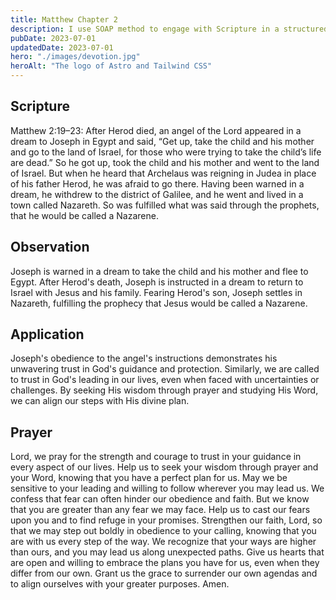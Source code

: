 ```yaml
---
title: Matthew Chapter 2
description: I use SOAP method to engage with Scripture in a structured and meaningful way, allowing it to guide my actions, and strengthen relationship with God.
pubDate: 2023-07-01
updatedDate: 2023-07-01
hero: "./images/devotion.jpg"
heroAlt: "The logo of Astro and Tailwind CSS"
---
```


## Scripture

  

Matthew 2:19–23: After Herod died, an angel of the Lord appeared in a dream to Joseph in Egypt and said, “Get up, take the child and his mother and go to the land of Israel, for those who were trying to take the child’s life are dead.” So he got up, took the child and his mother and went to the land of Israel. But when he heard that Archelaus was reigning in Judea in place of his father Herod, he was afraid to go there. Having been warned in a dream, he withdrew to the district of Galilee, and he went and lived in a town called Nazareth. So was fulfilled what was said through the prophets, that he would be called a Nazarene.
  

## Observation

Joseph is warned in a dream to take the child and his mother and flee to Egypt. After Herod's death, Joseph is instructed in a dream to return to Israel with Jesus and his family. Fearing Herod's son, Joseph settles in Nazareth, fulfilling the prophecy that Jesus would be called a Nazarene.

  

## Application

Joseph's obedience to the angel's instructions demonstrates his unwavering trust in God's guidance and protection. Similarly, we are called to trust in God's leading in our lives, even when faced with uncertainties or challenges. By seeking His wisdom through prayer and studying His Word, we can align our steps with His divine plan.



  

## Prayer

Lord, we pray for the strength and courage to trust in your guidance in every aspect of our lives. Help us to seek your wisdom through prayer and your Word, knowing that you have a perfect plan for us. May we be sensitive to your leading and willing to follow wherever you may lead us. We confess that fear can often hinder our obedience and faith. But we know that you are greater than any fear we may face. Help us to cast our fears upon you and to find refuge in your promises. Strengthen our faith, Lord, so that we may step out boldly in obedience to your calling, knowing that you are with us every step of the way. We recognize that your ways are higher than ours, and you may lead us along unexpected paths. Give us hearts that are open and willing to embrace the plans you have for us, even when they differ from our own. Grant us the grace to surrender our own agendas and to align ourselves with your greater purposes. Amen.
